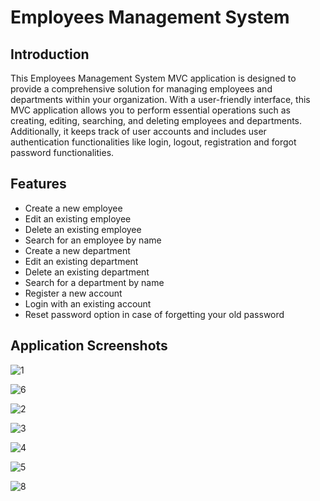 # Employees Management System


## Introduction

This Employees Management System MVC application is designed to provide a comprehensive solution for managing employees and departments within your organization. With a user-friendly interface, this MVC application allows you to perform essential operations such as creating, editing, searching, and deleting employees and departments. Additionally, it keeps track of user accounts and includes user authentication functionalities like login, logout, registration and forgot password functionalities.

## Features

- Create a new employee
- Edit an existing employee
- Delete an existing employee
- Search for an employee by name
- Create a new department
- Edit an existing department
- Delete an existing department
- Search for a department by name
- Register a new account
- Login with an existing account
- Reset password option in case of forgetting your old password


## Application Screenshots

![1](https://github.com/ameen226/Employees-Management-System/assets/56795675/0f5b738f-dcde-48f7-8ac5-484beae33379)

![6](https://github.com/ameen226/Employees-Management-System/assets/56795675/1c864e53-3630-4c5a-9d95-d326fe59710d)

![2](https://github.com/ameen226/Employees-Management-System/assets/56795675/a140779b-065d-4484-b192-d53eb4d98913)

![3](https://github.com/ameen226/Employees-Management-System/assets/56795675/1023b364-b944-4ba6-9921-f8dce63dcef9)

![4](https://github.com/ameen226/Employees-Management-System/assets/56795675/bd248ca5-ad8b-4a53-a0ae-b9fafc6f91b7)

![5](https://github.com/ameen226/Employees-Management-System/assets/56795675/17e20409-ea1c-487c-9780-0273de299ce6)

![8](https://github.com/ameen226/Employees-Management-System/assets/56795675/e1afb782-cb67-467a-81ec-337ea08dd7fc)

